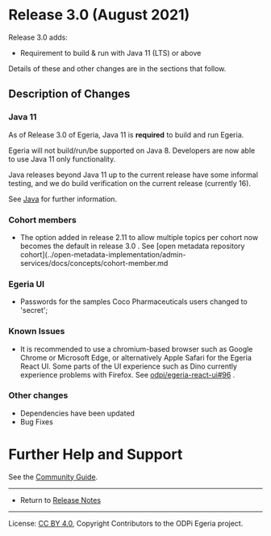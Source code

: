 <!-- SPDX-License-Identifier: CC-BY-4.0 -->
<!-- Copyright Contributors to the ODPi Egeria project. -->

# Release 3.0 (August 2021)

Release 3.0 adds:
* Requirement to build & run with Java 11 (LTS) or above

Details of these and other changes are in the sections that follow.

## Description of Changes

### Java 11 

As of Release 3.0 of Egeria, Java 11 is **required** to build and run Egeria.

Egeria will not build/run/be supported on Java 8. Developers are now able to use Java 11 only functionality.

Java releases beyond Java 11 up to the current release have some informal testing, and we do build verification on the current release (currently 16). 

See [Java](../developer-resources/languages/Java.md) for further information.

### Cohort members

* The option added in release 2.11 to allow multiple topics per cohort now becomes the default in release 3.0 . See [open metadata repository cohort](../open-metadata-implementation/admin-services/docs/concepts/cohort-member.md

### Egeria UI
* Passwords for the samples Coco Pharmaceuticals users changed to 'secret';

### Known Issues

* It is recommended to use a chromium-based browser such as Google Chrome or Microsoft Edge, or alternatively Apple Safari for the Egeria React UI. Some parts of the UI experience such as Dino currently experience problems with Firefox. See [odpi/egeria-react-ui#96](https://github.com/odpi/egeria-react-ui/issues/96) .

### Other changes
* Dependencies have been updated
* Bug Fixes

# Further Help and Support

See the [Community Guide](../Community-Guide.md).

----
* Return to [Release Notes](.)
   
----
License: [CC BY 4.0](https://creativecommons.org/licenses/by/4.0/),
Copyright Contributors to the ODPi Egeria project.
